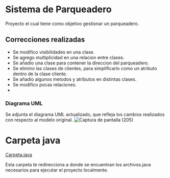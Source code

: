 # Sistema de Parqueadero
Proyecto el cual tiene como objetivo gestionar un parqueadero.
## Correcciones realizadas
- Se modifico visibilidades en una clase.
- Se agrego multiplicidad en una relacion entre clases.
- Se añadio una clase para contener la direccion del parqueadero.
- Se elimino las clases de clientes, para simplificarlo como un atributo dentro de la clase cliente.
- Se añadio algunos metodos y atributos en distintas clases.
- Se modifico pocas relaciones.
- 
### Diagrama UML
Se adjunta el diagrama UML actualizado, que refleja los cambios realizados con respecto al modelo original.
![Captura de pantalla (205)](https://github.com/user-attachments/assets/25380b82-6f72-467d-b48f-7e2bc37bc06a)

# Carpeta java
[Carpeta.java](https://github.com/IsraelSRodriguezT/SistemaParqueadero/tree/release/SistemaParqueadero/src)

Esta carpeta te redirecciona a donde se encuentran los archivos.java necesarios para ejecutar el proyecto localmente.




